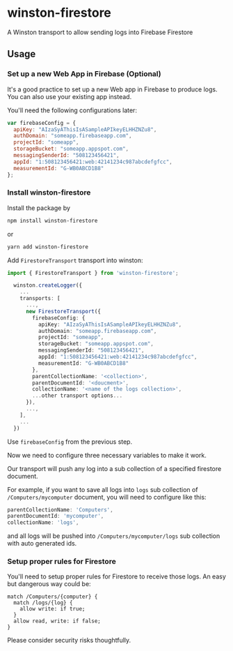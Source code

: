 # winston-firestore

A Winston transport to allow sending logs into Firebase Firestore

## Usage

### Set up a new Web App in Firebase (Optional)

It's a good practice to set up a new Web app in Firebase to produce logs. You can also use your existing app instead.

You'll need the following configurations later:

```javascript
var firebaseConfig = {
  apiKey: "AIzaSyAThisIsASampleAPIkeyELHHZNZu8",
  authDomain: "someapp.firebaseapp.com",
  projectId: "someapp",
  storageBucket: "someapp.appspot.com",
  messagingSenderId: "508123456421",
  appId: "1:508123456421:web:42141234c987abcdefgfcc",
  measurementId: "G-WB0ABCD1B8"
};
```

### Install winston-firestore

Install the package by

```bash
npm install winston-firestore
```

or

```bash
yarn add winston-firestore
```

Add `FirestoreTransport` transport into winston:

```typescript
import { FirestoreTransport } from 'winston-firestore';

  winston.createLogger({
    ...
    transports: [
      ...,
      new FirestoreTransport({
        firebaseConfig: {
          apiKey: "AIzaSyAThisIsASampleAPIkeyELHHZNZu8",
          authDomain: "someapp.firebaseapp.com",
          projectId: "someapp",
          storageBucket: "someapp.appspot.com",
          messagingSenderId: "508123456421",
          appId: "1:508123456421:web:42141234c987abcdefgfcc",
          measurementId: "G-WB0ABCD1B8"
        },
        parentCollectionName: '<collection>',
        parentDocumentId: '<doucment>',
        collectionName: '<name of the logs collection>',
        ...other transport options...
      }),
      ...,
    ],
    ...
  })
```

Use `firebaseConfig` from the previous step.

Now we need to configure three necessary variables to make it work.

Our transport will push any log into a sub collection of a specified firestore document.

For example, if you want to save all logs into `logs` sub collection of `/Computers/mycomputer` document, you will need to configure like this:

```typescript
parentCollectionName: 'Computers',
parentDocumentId: 'mycomputer',
collectionName: 'logs',
```

and all logs will be pushed into `/Computers/mycomputer/logs` sub collection with auto generated ids.

### Setup proper rules for Firestore

You'll need to setup proper rules for Firestore to receive those logs. An easy but dangerous way could be:

```
match /Computers/{computer} {
  match /logs/{log} {
    allow write: if true;
  }
  allow read, write: if false;
}
```

Please consider security risks thoughtfully.
